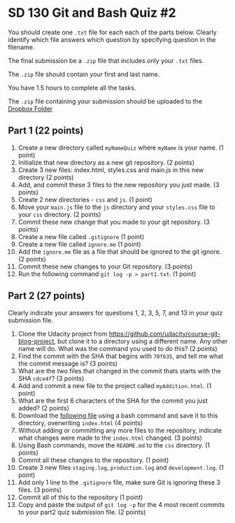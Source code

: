 # SD 130 Git and Bash Quiz #2

You should create one `.txt` file for each each of the parts below. Clearly identify which file answers which question by specifying question in the filename.

The final submission be a `.zip` file that includes only your `.txt` files.

The `.zip` file should contain your first and last name.

You have 1.5 hours to complete all the tasks.

The `.zip` file containing your submission should be uploaded to the [Dropbox Folder](https://www.dropbox.com/request/Ev31ktTjgSLF6i9AoYh1)

## Part 1 (22 points)

1. Create a new directory called `myNameQuiz` where `myName` is your name. (1 point)
2. Initialize that new directory as a new git repository. (2 points)
3. Create 3 new files: index.html, styles.css and main.js in this new directory (2 points)
4. Add, and commit these 3 files to the new repository you just made. (3 points)
5. Create 2 new directories - `css` and `js`. (1 point)
6. Move your `main.js` file to the `js` directory and your `styles.css` file to your `css` directory. (2 points)
7. Commit these new change that you made to your git repository. (3 points)
8. Create a new file called `.gitignore`  (1 point)
9. Create a new file called `ignore.me` (1 point)
10. Add the `ignore.me` file as a file that should be ignored to the git ignore. (2 points)
11. Commit these new changes to your Git repository. (3 points)
12. Run the following command `git log -p > part1.txt`. (1 point)

## Part 2 (27 points)

Clearly indicate your answers for questions 1, 2, 3, 5, 7, and 13 in your quiz submission file.

1. Clone the Udacity project from https://github.com/udacity/course-git-blog-project, but clone it to a directory using a different name. Any other name will do. What was the command you used to do this? (2 points)
2. Find the commit with the SHA that begins with `70f635`, and tell me what the commit message is? (3 points)
3. What are the two files that changed in the commit thats starts with the SHA `cdce4f`? (3 points)
4. Add and commit a new file to the project called `myAddition.html`. (1 point)
5. What are the first 6 characters of the SHA for the commit you just added? (2 points)
6. Download the [following file](https://raw.githubusercontent.com/jniziol/ToolsAndAutomation/master/index.html) using a bash command and save it to this directory, overwriting `index.html` (4 points)
7. Without adding or committing any more files to the repository, indicate what changes were made to the `index.html` changed. (3 points)
8. Using Bash commands, move the `README.md` to the `css` directory. (1 points)
9. Commit all these changes to the repository. (1 point)
10. Create 3 new files `staging.log`, `production.log` and `development.log`. (1 point)
11. Add only 1 line to the `.gitignore` file, make sure Git is ignoring these 3 files. (3 points)
12. Commit all of this to the repository (1 point)
13. Copy and paste the output of `git log -p` for the 4 most recent commits to your part2 quiz submission file. (2 points)
